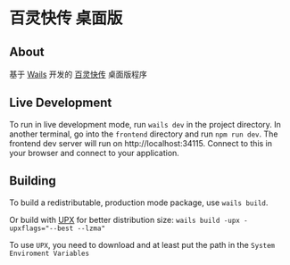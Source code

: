 # 百灵快传 桌面版

## About

基于 [Wails](https://wails.io/docs/gettingstarted/installation) 开发的 [百灵快传](https://github.com/bitepeng/b0pass) 桌面版程序


## Live Development

To run in live development mode, run `wails dev` in the project directory. In another terminal, go into the `frontend`
directory and run `npm run dev`. The frontend dev server will run on http://localhost:34115. Connect to this in your
browser and connect to your application.

## Building

To build a redistributable, production mode package, use `wails build`.

Or build with [UPX](https://upx.github.io/) for better distribution size: ``wails build -upx -upxflags="--best --lzma"``

To use ``UPX``, you need to download and at least put the path in the ``System Enviroment Variables``